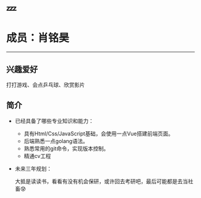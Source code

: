 # :zzz:

# 成员：肖铭昊

---

## 兴趣爱好

打打游戏、会点乒乓球、欣赏影片

## 简介

- 已经具备了哪些专业知识和能力：

  - 具有Html/Css/JavaScript基础，会使用一点Vue搭建前端页面。
  - 后端熟悉一点golang语法。
  - 熟悉常用的git命令，实现版本控制。
  - 精通cv工程

- 未来三年规划：

  大抵是读读书，看看有没有机会保研，或许回去考研吧，最后可能都是去当社畜:cold_sweat: